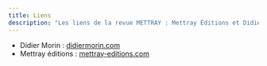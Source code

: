 ```yaml
---
title: Liens
description: "Les liens de la revue METTRAY : Mettray Éditions et Didier Morin."
---
```


* Didier Morin : [didiermorin.com](http://didiermorin.com/)
* <span class="mettray">Mettray</span> éditions : [mettray-editions.com](http://mettray-editions.com/)
